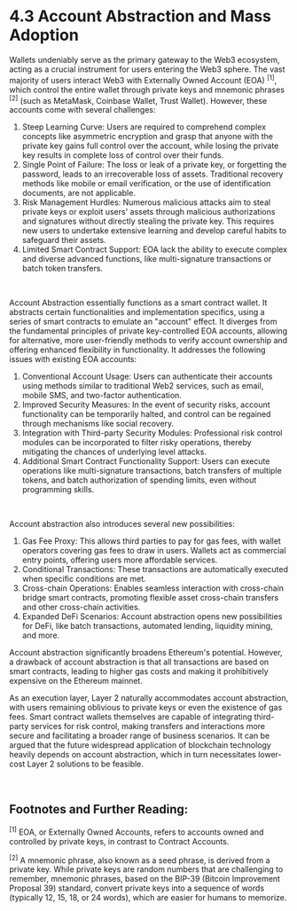 # 4.3 Account Abstraction and Mass Adoption

Wallets undeniably serve as the primary gateway to the Web3 ecosystem, acting as a crucial instrument for users entering the Web3 sphere. The vast majority of users interact Web3 with Externally Owned Account (EOA) <sup>[1]</sup>, which control the entire wallet through private keys and mnemonic phrases <sup>[2]</sup> (such as MetaMask, Coinbase Wallet, Trust Wallet). However, these accounts come with several challenges:

1. Steep Learning Curve: Users are required to comprehend complex concepts like asymmetric encryption and grasp that anyone with the private key gains full control over the account, while losing the private key results in complete loss of control over their funds.
2. Single Point of Failure: The loss or leak of a private key, or forgetting the password, leads to an irrecoverable loss of assets. Traditional recovery methods like mobile or email verification, or the use of identification documents, are not applicable.
3. Risk Management Hurdles: Numerous malicious attacks aim to steal private keys or exploit users' assets through malicious authorizations and signatures without directly stealing the private key. This requires new users to undertake extensive learning and develop careful habits to safeguard their assets.
4. Limited Smart Contract Support: EOA lack the ability to execute complex and diverse advanced functions, like multi-signature transactions or batch token transfers.

<MdxImg src="https://cdn.myfirst.io/layer2/assets/4.3.1.png" width="600px" alt="EOA & CA.png" />

&nbsp;

Account Abstraction essentially functions as a smart contract wallet. It abstracts certain functionalities and implementation specifics, using a series of smart contracts to emulate an "account" effect. It diverges from the fundamental principles of private key-controlled EOA accounts, allowing for alternative, more user-friendly methods to verify account ownership and offering enhanced flexibility in functionality. It addresses the following issues with existing EOA accounts:

1. Conventional Account Usage: Users can authenticate their accounts using methods similar to traditional Web2 services, such as email, mobile SMS, and two-factor authentication.
2. Improved Security Measures: In the event of security risks, account functionality can be temporarily halted, and control can be regained through mechanisms like social recovery.
3. Integration with Third-party Security Modules: Professional risk control modules can be incorporated to filter risky operations, thereby mitigating the chances of underlying level attacks.
4. Additional Smart Contract Functionality Support: Users can execute operations like multi-signature transactions, batch transfers of multiple tokens, and batch authorization of spending limits, even without programming skills.

<MdxImg src="https://cdn.myfirst.io/layer2/assets/4.3.2.png" width="600px" alt="Account Abstraction.png" />

&nbsp;

Account abstraction also introduces several new possibilities:

1. Gas Fee Proxy: This allows third parties to pay for gas fees, with wallet operators covering gas fees to draw in users. Wallets act as commercial entry points, offering users more affordable services.
2. Conditional Transactions: These transactions are automatically executed when specific conditions are met.
3. Cross-chain Operations: Enables seamless interaction with cross-chain bridge smart contracts, promoting flexible asset cross-chain transfers and other cross-chain activities.
4. Expanded DeFi Scenarios: Account abstraction opens new possibilities for DeFi, like batch transactions, automated lending, liquidity mining, and more.

Account abstraction significantly broadens Ethereum's potential. However, a drawback of account abstraction is that all transactions are based on smart contracts, leading to higher gas costs and making it prohibitively expensive on the Ethereum mainnet.

As an execution layer, Layer 2 naturally accommodates account abstraction, with users remaining oblivious to private keys or even the existence of gas fees. Smart contract wallets themselves are capable of integrating third-party services for risk control, making transfers and interactions more secure and facilitating a broader range of business scenarios. It can be argued that the future widespread application of blockchain technology heavily depends on account abstraction, which in turn necessitates lower-cost Layer 2 solutions to be feasible.

&nbsp;

## Footnotes and Further Reading:

<sup>[1]</sup> EOA, or Externally Owned Accounts, refers to accounts owned and controlled by private keys, in contrast to Contract Accounts.

<sup>[2]</sup> A mnemonic phrase, also known as a seed phrase, is derived from a private key. While private keys are random numbers that are challenging to remember, mnemonic phrases, based on the BIP-39 (Bitcoin Improvement Proposal 39) standard, convert private keys into a sequence of words (typically 12, 15, 18, or 24 words), which are easier for humans to memorize.

<GithubAvatar owner='lxdao-official' repo='myfirstlayer2-frontend' path='mdx/en/4.3-account-abstraction.md' />

<EditChapter url='https://github.com/lxdao-official/myfirstlayer2-frontend/blob/main/mdx/en/4.3-account-abstraction.md' />
